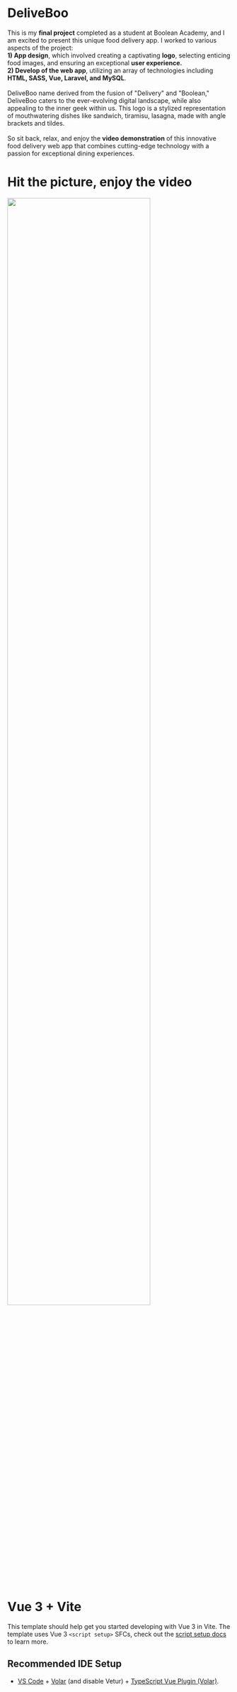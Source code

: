 # DeliveBoo
This is my <b>final project</b> completed as a student at Boolean Academy, and I am excited to present this unique food delivery app. I worked to various aspects of the project: <br>
<b>1) App design</b>, which involved creating a captivating <b>logo</b>, selecting enticing food images, and ensuring an exceptional <b>user experience.</b><br>
<b>2) Develop of the web app</b>, utilizing an array of technologies including <b>HTML, SASS, Vue, Laravel, and MySQL</b>.<br>
<br>
DeliveBoo name derived from the fusion of "Delivery" and "Boolean," DeliveBoo caters to the ever-evolving digital landscape, while also appealing to the inner geek within us. This logo is a stylized representation of mouthwatering dishes like sandwich, tiramisu, lasagna, made with angle brackets and tildes.<br>
<br>
So sit back, relax, and enjoy the <b>video demonstration</b> of this innovative food delivery web app that combines cutting-edge technology with a passion for exceptional dining experiences.<br>

# Hit the picture, enjoy the video
[<img src="https://i.ytimg.com/vi/RZeFQ-sgTyE/maxresdefault.jpg" width="80%">](https://www.youtube.com/watch?v=RZeFQ-sgTyE "Now in Android: 55")

# Vue 3 + Vite

This template should help get you started developing with Vue 3 in Vite. The template uses Vue 3 `<script setup>` SFCs, check out the [script setup docs](https://v3.vuejs.org/api/sfc-script-setup.html#sfc-script-setup) to learn more.

## Recommended IDE Setup

- [VS Code](https://code.visualstudio.com/) + [Volar](https://marketplace.visualstudio.com/items?itemName=Vue.volar) (and disable Vetur) + [TypeScript Vue Plugin (Volar)](https://marketplace.visualstudio.com/items?itemName=Vue.vscode-typescript-vue-plugin).
